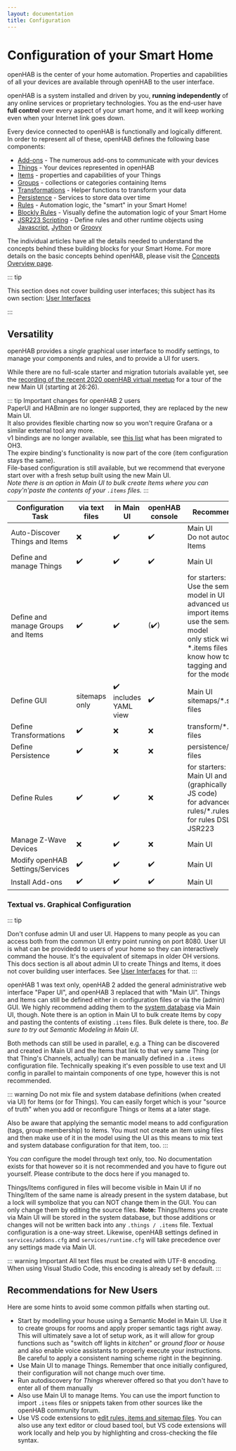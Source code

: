 ```yaml
---
layout: documentation
title: Configuration
---
```


# Configuration of your Smart Home

openHAB is the center of your home automation.
Properties and capabilities of all your devices are available through openHAB to the user interface.

openHAB is a system installed and driven by you, **running independently** of any online services or proprietary technologies.
You as the end-user have **full control** over every aspect of your smart home, and it will keep working even when your Internet link goes down.

Every device connected to openHAB is functionally and logically different.
In order to represent all of these, openHAB defines the following base components:

- [Add-ons](addons.html) - The numerous add-ons to communicate with your devices
- [Things](things.html) - Your devices represented in openHAB
- [Items](items.html) - properties and capabilities of your Things
- [Groups](items.html#groups) - collections or categories containing Items
- [Transformations](transformations.html) - Helper functions to transform your data
- [Persistence](persistence.html) - Services to store data over time
- [Rules](rules-dsl.html) - Automation logic, the "smart" in your Smart Home!
- [Blockly Rules](blockly/) - Visually define the automation logic of your Smart Home
- [JSR223 Scripting](jsr223.html) - Define rules and other runtime objects using [Javascript](https://openjdk.java.net/projects/nashorn/), [Jython](https://www.jython.org) or [Groovy](https://www.groovy-lang.org/)

The individual articles have all the details needed to understand the concepts behind these building blocks for your Smart Home.
For more details on the basic concepts behind openHAB, please visit the [Concepts Overview page](/docs/concepts/index.html).

::: tip

This section does not cover building user interfaces; this subject has its own section: [User Interfaces](/docs/ui/)

:::

## Versatility

openHAB provides a _single_ graphical user interface to modify settings, to manage your components and rules, and to provide a UI for users.

While there are no full-scale starter and migration tutorials available yet, see the [recording of the recent 2020 openHAB virtual meetup](https://youtu.be/pwZ8AOwRDEk?t=1586) for a tour of the new Main UI (starting at 26:26).

::: tip Important changes for openHAB 2 users<br>
PaperUI and HABmin are no longer supported, they are replaced by the new Main UI.<br>
It also provides flexible charting now so you won't require Grafana or a similar external tool any more.<br>
v1 bindings are no longer available, see [this list](https://github.com/openhab/openhab-addons/issues/6179#migrated) what has been migrated to OH3.<br>
The expire binding's functionality is now part of the core (item configuration stays the same).<br>
File-based configuration is still available, but we recommend that everyone start over with a fresh setup built using the new Main UI.<br>
_Note there is an option in Main UI to bulk create Items where you can copy'n'paste the contents of your `.items` files._
:::

<table class="centered highlight">
  <thead>
    <tr>
      <th data-field="task">Configuration Task</th>
      <th data-field="files">via text files</th>
      <th data-field="mainui">in Main UI</th>
      <th data-field="karaf">openHAB console</th>
      <th data-field="recommendation">Recommendation</th>
    </tr>
  </thead>

  <tbody>
    <tr>
      <td>Auto-Discover Things and Items</td>
      <td>❌</td>
      <td>✔️</td>
      <td>✔️</td>
      <td>Main UI<br/>Do not autocreate Items</td>
    </tr>
    <tr>
      <td>Define and manage Things</td>
      <td>✔️</td>
      <td>✔️</td>
      <td>✔️</td>
      <td>Main UI</td>
    </tr>
    <tr>
      <td>Define and manage Groups and Items</td>
      <td>✔️</td>
      <td>✔️</td>
      <td>(✔️)</td>
      <td>for starters:<br>Use the semantic model in UI<br>advanced users:<br>import items in UI to use the semantic model<br>only stick with *.items files if you know how to handle tagging and groups for the model</td>
    </tr>
    <tr>
      <td>Define GUI</td>
      <td>sitemaps only</td>
      <td>✔️<br>includes YAML view</td>
      <td>✔️</td>
      <td>Main UI<br>sitemaps/*.sitemap files</td>
    </tr>
    <tr>
      <td>Define Transformations</td>
      <td>✔️</td>
      <td>❌</td>
      <td>❌</td>
      <td>transform/*.map*.js files</td>
    </tr>
    <tr>
      <td>Define Persistence</td>
      <td>✔️</td>
      <td>❌</td>
      <td>❌</td>
      <td>persistence/*.persist files</td>
    </tr>
    <tr>
      <td>Define Rules</td>
      <td>✔️</td>
      <td>✔️</td>
      <td>❌</td>
      <td>for starters:<br>Main UI and Blockly<br>(graphically create JS code)<br>for advanced users:<br>rules/*.rules files<br>for rules DSL and JSR223</td>
    </tr>
    <tr>
      <td>Manage Z-Wave Devices</td>
      <td>❌</td>
      <td>✔️</td>
      <td>❌</td>
      <td>Main UI</td>
    </tr>
    <tr>
      <td>Modify openHAB Settings/Services</td>
      <td>✔️</td>
      <td>✔️</td>
      <td>✔️</td>
      <td>Main UI</td>
    </tr>
    <tr>
      <td>Install Add-ons</td>
      <td>✔️</td>
      <td>✔️</td>
      <td>✔️</td>
      <td>Main UI</td>
    </tr>
  </tbody>
</table>

### Textual vs. Graphical Configuration

::: tip

Don't confuse admin UI and user UI.
Happens to many people as you can access both from the common UI entry point running on port 8080.
User UI is what can be providedd to users of your home so they can interactively command the house.
It's the equivalent of sitemaps in older OH versions.
This docs section is all about admin UI to create Things and Items, it does not cover building user interfaces.
See [User Interfaces](/docs/ui/) for that.
:::

openHAB 1 was text only, openHAB 2 added the general administrative web interface "Paper UI", and openHAB 3 replaced that with "Main UI".
Things and Items can still be defined either in configuration files or via the (admin) GUI.
We highly recommend adding them to the [system database](/docs/administration/jsondb.html) via Main UI, though.
Note there is an option in Main UI to bulk create Items by copy and pasting the contents of existing `.items` files.
Bulk delete is there, too.
_Be sure to try out Semantic Modeling in Main UI_.

Both methods can still be used in parallel, e.g. a Thing can be discovered and created in Main UI and the Items that link to that very same Thing (or that Thing's Channels, actually) can be manually defined in a `.items` configuration file.
Technically speaking it's even possible to use text and UI config in parallel to maintain components of one type, however this is not recommended.

::: warning
Do not mix file and system database definitions (when created via UI) for Items (or for Things).
You can easily forget which is your "source of truth" when you add or reconfigure Things or Items at a later stage.

Also be aware that applying the semantic model means to add configuration (tags, group membership) to items.
You must not create an item using files and then make use of it in the model using the UI as this means to mix
text and system database configuration for that item, too.
:::

You _can_ configure the model through text only, too. No documentation exists for that however so it is not recommended and
you have to figure out yourself. Please contribute to the docs here if you managed to.

Things/Items configured in files will become visible in Main UI if no Thing/Item of the same name is already present in the system database, but a lock will symbolize that you can NOT change them in the GUI. You can only change them by editing the source files.
**Note:** Things/Items you create via Main UI will be stored in the system database, but those additions or changes will not be written back into any `.things / .items` file.
Textual configuration is a one-way street.
Likewise, openHAB settings defined in `services/addons.cfg` and `services/runtime.cfg` will take precedence over any settings made via Main UI.

::: warning Important
All text files must be created with UTF-8 encoding. When using Visual Studio Code, this encoding is already set by default.
:::

## Recommendations for New Users

Here are some hints to avoid some common pitfalls when starting out.

- Start by modelling your house using a Semantic Model in Main UI.
  Use it to create groups for rooms and apply proper semantic tags right away.
  This will ultimately save a lot of setup work, as it will allow for group functions such as "switch off lights in _kitchen_" or _ground floor_ or _house_ and
  also enable voice assistants to properly execute your instructions.
  Be careful to apply a consistent naming scheme right in the beginning.
- Use Main UI to manage Things. Remember that once initially configured, their configuration will not change much over time.
- Run autodiscovery for _Things_ wherever offered so that you don't have to enter all of them manually
- Also use Main UI to manage Items.
  You can use the import function to import `.items` files or snippets taken from other sources like the openHAB community forum.
- Use VS code extensions to [edit rules, items and sitemap files](editors.html).
  You can also use any text editor or cloud based tool, but VS code extensions will work locally and help you by highlighting and cross-checking the file syntax.
